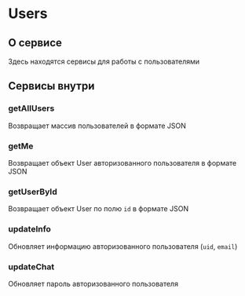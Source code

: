 # Users

## О сервисе
Здесь находятся сервисы для работы с пользователями

## Сервисы внутри
### getAllUsers
Возвращает массив пользователей в формате JSON
### getMe
Возвращает объект User авторизованного пользователя в формате JSON
### getUserById
Возвращает объект User по полю <code>id</code> в формате JSON

### updateInfo
Обновляет информацию авторизованного пользователя (<code>uid</code>, <code>email</code>)
### updateChat
Обновляет пароль авторизованного пользователя
